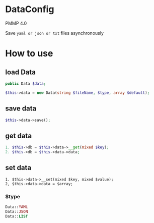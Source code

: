 # DataConfig
PMMP 4.0

Save `yaml or json or txt` files asynchronously

# How to use

## load Data
```php
public Data $data;

$this->data = new Data(string $fileName, $type, array $default);
```

## save data
```php
$this->data->save();
```

## get data
```php
1. $this->db = $this->data->__get(mixed $key);
2. $this->db = $this->data->data;
```

## set data
```
1. $this->data->__set(mixed $key, mixed $value);
2, $this->data->data = $array;
```

### $type
```php
Data::YAML
Data::JSON
Data::LIST
```
